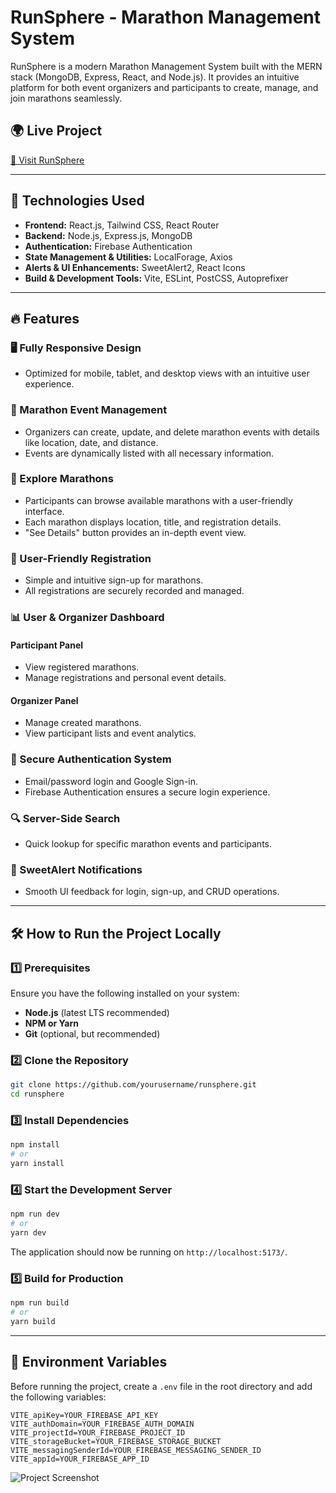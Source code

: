 # RunSphere - Marathon Management System

RunSphere is a modern Marathon Management System built with the MERN stack (MongoDB, Express, React, and Node.js). It provides an intuitive platform for both event organizers and participants to create, manage, and join marathons seamlessly.

## 🌍 Live Project
[🔗 Visit RunSphere](https://runsphere.netlify.app/)

---

## 🚀 Technologies Used

- **Frontend:** React.js, Tailwind CSS, React Router
- **Backend:** Node.js, Express.js, MongoDB
- **Authentication:** Firebase Authentication
- **State Management & Utilities:** LocalForage, Axios
- **Alerts & UI Enhancements:** SweetAlert2, React Icons
- **Build & Development Tools:** Vite, ESLint, PostCSS, Autoprefixer

---

## 🔥 Features

### 🖥️ Fully Responsive Design
- Optimized for mobile, tablet, and desktop views with an intuitive user experience.

### 🏃 Marathon Event Management
- Organizers can create, update, and delete marathon events with details like location, date, and distance.
- Events are dynamically listed with all necessary information.

### 🔎 Explore Marathons
- Participants can browse available marathons with a user-friendly interface.
- Each marathon displays location, title, and registration details.
- "See Details" button provides an in-depth event view.

### 🏅 User-Friendly Registration
- Simple and intuitive sign-up for marathons.
- All registrations are securely recorded and managed.

### 📊 User & Organizer Dashboard
#### **Participant Panel**
- View registered marathons.
- Manage registrations and personal event details.

#### **Organizer Panel**
- Manage created marathons.
- View participant lists and event analytics.

### 🔐 Secure Authentication System
- Email/password login and Google Sign-in.
- Firebase Authentication ensures a secure login experience.

### 🔍 Server-Side Search
- Quick lookup for specific marathon events and participants.

### 🔔 SweetAlert Notifications
- Smooth UI feedback for login, sign-up, and CRUD operations.

---

## 🛠 How to Run the Project Locally

### 1️⃣ Prerequisites
Ensure you have the following installed on your system:
- **Node.js** (latest LTS recommended)
- **NPM or Yarn**
- **Git** (optional, but recommended)

### 2️⃣ Clone the Repository
```sh
git clone https://github.com/yourusername/runsphere.git
cd runsphere
```

### 3️⃣ Install Dependencies
```sh
npm install
# or
yarn install
```

### 4️⃣ Start the Development Server
```sh
npm run dev
# or
yarn dev
```
The application should now be running on `http://localhost:5173/`.

### 5️⃣ Build for Production
```sh
npm run build
# or
yarn build
```

---

## 🔑 Environment Variables

Before running the project, create a `.env` file in the root directory and add the following variables:

```env
VITE_apiKey=YOUR_FIREBASE_API_KEY
VITE_authDomain=YOUR_FIREBASE_AUTH_DOMAIN
VITE_projectId=YOUR_FIREBASE_PROJECT_ID
VITE_storageBucket=YOUR_FIREBASE_STORAGE_BUCKET
VITE_messagingSenderId=YOUR_FIREBASE_MESSAGING_SENDER_ID
VITE_appId=YOUR_FIREBASE_APP_ID
```

![Project Screenshot](https://raw.githubusercontent.com/pritom-roy/runSphere-client/main/runsphere.png)

